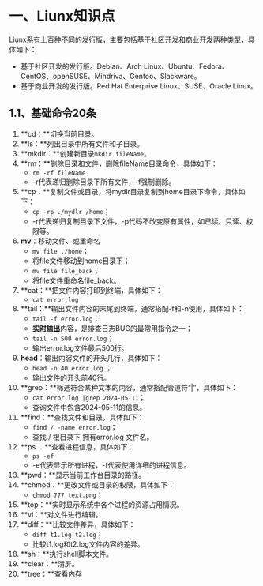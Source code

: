 # 一、Liunx知识点

​	Liunx系有上百种不同的发行版，主要包括基于社区开发和商业开发两种类型，具体如下：

- 基于社区开发的发行版。Debian、Arch Linux、Ubuntu、Fedora、CentOS、openSUSE、Mindriva、Gentoo、Slackware。
- 基于商业开发的发行版。Red Hat Enterprise Linux、SUSE、Oracle Linux。

## 1.1、基础命令20条

1. **cd：**切换当前目录。
2. **ls：**列出目录中所有文件和子目录。
3. **mkdir：**创建新目录`mkdir fileName`。
4. **rm：**删除目录和文件，删除fileName目录命令，具体如下：
   - `rm -rf fileName` 
   - -r代表递归删除目录下所有文件，-f强制删除。
5. **cp：**复制文件或目录，将mydlr目录复制到home目录下命令，具体如下：
   - `cp -rp ./mydlr /home`；
   - -r代表递归复制目录下文件，-p代码不改变原有属性，如已读、只读、权限等。
6. **mv**：移动文件、或重命名
   - `mv file ./home`；
   - 将file文件移动到home目录下；
   - `mv file file_back`；
   - 将file文件重命名file_back。
7. **cat：**把文件内容打印到终端，具体如下：
   - `cat error.log`
8. **tail：**输出文件内容的末尾到终端，通常搭配-f和-n使用，具体如下：
   - `tail -f error.log`；
   - <u>**实时输出**</u>内容，是排查日志BUG的最常用指令之一；
   - `tail -n 500 error.log`；
   - 输出error.log文件最后500行。
9. **head**：输出内容文件的开头几行，具体如下：
   - `head -n 40 error.log` ；
   - 输出文件的开头前40行。
10. **grep：**筛选符合某种文本的内容，通常搭配管道符“|”，具体如下：
    - `cat error.log |grep 2024-05-11`；
    - 查询文件中包含2024-05-11的信息。
11. **find：**查找文件和目录，具体如下：
    - `find / -name error.log`；
    - 查找 / 根目录下 拥有error.log 文件名。
12. **ps ：**查看进程信息，具体如下：
    - `ps -ef`
    - -e代表显示所有进程，-f代表使用详细的进程信息。
13. **pwd：**显示当前工作台目录的路径。
14. **chmod：**更改文件或目录的权限，具体如下：
    - `chmod 777 text.png`；
15. **top：**实时显示系统中各个进程的资源占用情况。
16. **vi：**对文件进行编辑。
17. **diff：**比较文件差异，具体如下：
    - `diff t1.log t2.log`；
    - 比较t1.log和t2.log文件内容的差异。
18. **sh：**执行shell脚本文件。
19. **clear：**清屏。
20. **tree：**查看内存

